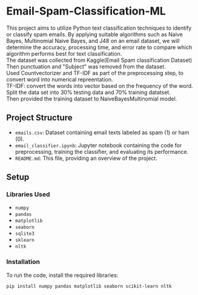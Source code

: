 # Email-Spam-Classification-ML
This project aims to utilize Python text classification techniques to identify or classify spam emails. By applying suitable algorithms such as Naive Bayes, Multinomial Naive Bayes, and J48 on an email dataset, we will determine the accuracy, processing time, and error rate to compare which algorithm performs best for text classification.  
The dataset was collected from Kaggle(Email Spam classification Dataset)  
Then punctuation and "Subject" was removed from the dataset.  
Used Countvectorizer and TF-IDF as part of the preprocessing step, to convert word into numerical repreentation.  
TF-IDF: convert the words into vector based on the frequency of the word.  
Split the data set into 30% testing data and 70% training datatset.  
Then provided the training dataset to NaiveBayesMultinomial model.  


## Project Structure

- `emails.csv`: Dataset containing email texts labeled as spam (1) or ham (0).
- `email_classifier.ipynb`: Jupyter notebook containing the code for preprocessing, training the classifier, and evaluating its performance.
- `README.md`: This file, providing an overview of the project.

## Setup

### Libraries Used

- `numpy`
- `pandas`
- `matplotlib`
- `seaborn`
- `sqlite3`
- `sklearn`
- `nltk`

### Installation

To run the code, install the required libraries:

```bash
pip install numpy pandas matplotlib seaborn scikit-learn nltk
